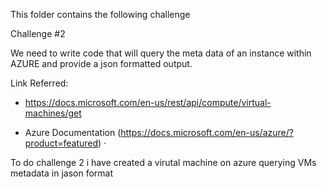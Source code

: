 This folder contains the following challenge

Challenge #2

We need to write code that will query the meta data of an instance within AZURE and provide a json formatted output.

Link Referred:

 - https://docs.microsoft.com/en-us/rest/api/compute/virtual-machines/get

 - Azure Documentation (https://docs.microsoft.com/en-us/azure/?product=featured) ·

To do challenge 2 i have created a virutal machine on azure querying VMs metadata in jason format

